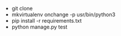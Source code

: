 - git clone
- mkvirtualenv onchange -p usr/bin/python3
- pip install -r requirements.txt
- python manage.py test

